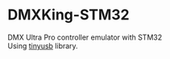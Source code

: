 # DMXKing-STM32
 DMX Ultra Pro controller emulator with STM32 <br>
 Using [tinyusb](https://github.com/hathach/tinyusb) library. <br>

